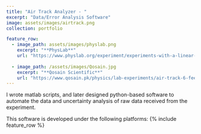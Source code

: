 ```yaml
---
title: "Air Track Analyzer - "
excerpt: "Data/Error Analysis Software"
image: assets/images/airtrack.png
collection: portfolio

feature_row:
  - image_path: assets/images/physlab.png
    excerpt: "**PhysLab**"
    url: "https://www.physlab.org/experiment/experiments-with-a-linear-air-track/"
    
  - image_path: /assets/images/Qosain.jpg
    excerpt: "**Qosain Scientific**"
    url: "https://www.qosain.pk/physics/lab-experiments/air-track-6-feet-with-photogates-and-physlogger-2"
---
```


I wrote matlab scripts, and later designed python-based software to automate the data and uncertainty analysis of raw data received from the experiment.


This software is developed under the following platforms:
{% include feature_row %}
